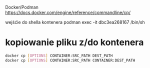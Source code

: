 Docker/Podman 
https://docs.docker.com/engine/reference/commandline/cp/

wejśćie do shella kontenera
podman exec -it dbc3ea268167 /bin/sh

# kopiowanie pliku z/do kontenera
```bash
docker cp [OPTIONS] CONTAINER:SRC_PATH DEST_PATH
docker cp [OPTIONS] CONTAINER:SRC_PATH CONTAINER:DEST_PATH
```